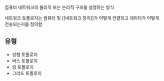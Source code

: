 컴퓨터 네트워크의 물리적 또는 논리적 구조를 설명하는 방식

네트워크 토폴로지는 컴퓨터 및 [[네트워크 장치]]가 어떻게 연결되고 데이터가 어떻게 전송되는지를 정의함

## 유형
- 성형 토폴로지
- 버스 토폴로지
- 링 토폴로지
- 그리드 토폴로지